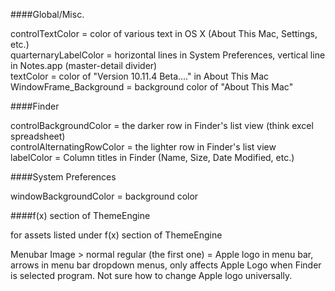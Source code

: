 ####Global/Misc.

controlTextColor = color of various text in OS X (About This Mac, Settings, etc.)  
quarternaryLabelColor = horizontal lines in System Preferences, vertical line in Notes.app (master-detail divider)  
textColor = color of "Version 10.11.4 Beta...." in About This Mac  
WindowFrame_Background = background color of "About This Mac"  

####Finder

controlBackgroundColor = the darker row in Finder's list view (think excel spreadsheet)  
controlAlternatingRowColor = the lighter row in Finder's list view  
labelColor = Column titles in Finder (Name, Size, Date Modified, etc.)  


####System Preferences

windowBackgroundColor = background color  



####f(x) section of ThemeEngine

for assets listed under f(x) section of ThemeEngine  
  
  
Menubar Image > normal regular (the first one) = Apple logo in menu bar, arrows in menu bar dropdown menus, only affects Apple Logo when Finder is selected program. Not sure how to change Apple logo universally.  
